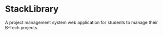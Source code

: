 # StackLibrary
A project management system web application for students to manage their B-Tech projects.
